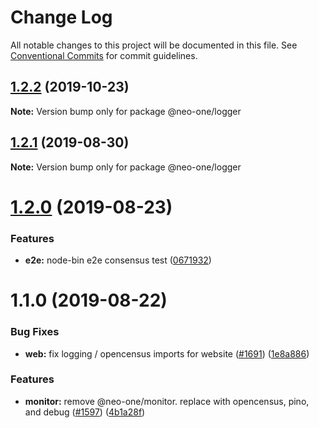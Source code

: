 # Change Log

All notable changes to this project will be documented in this file.
See [Conventional Commits](https://conventionalcommits.org) for commit guidelines.

## [1.2.2](https://github.com/neo-one-suite/neo-one/compare/@neo-one/logger@1.2.1...@neo-one/logger@1.2.2) (2019-10-23)

**Note:** Version bump only for package @neo-one/logger





## [1.2.1](https://github.com/neo-one-suite/neo-one/compare/@neo-one/logger@1.2.0...@neo-one/logger@1.2.1) (2019-08-30)

**Note:** Version bump only for package @neo-one/logger





# [1.2.0](https://github.com/neo-one-suite/neo-one/compare/@neo-one/logger@1.1.0...@neo-one/logger@1.2.0) (2019-08-23)


### Features

* **e2e:** node-bin e2e consensus test ([0671932](https://github.com/neo-one-suite/neo-one/commit/0671932))





# 1.1.0 (2019-08-22)


### Bug Fixes

* **web:** fix logging / opencensus imports for website ([#1691](https://github.com/neo-one-suite/neo-one/issues/1691)) ([1e8a886](https://github.com/neo-one-suite/neo-one/commit/1e8a886))


### Features

* **monitor:** remove @neo-one/monitor. replace with opencensus, pino, and debug ([#1597](https://github.com/neo-one-suite/neo-one/issues/1597)) ([4b1a28f](https://github.com/neo-one-suite/neo-one/commit/4b1a28f))

